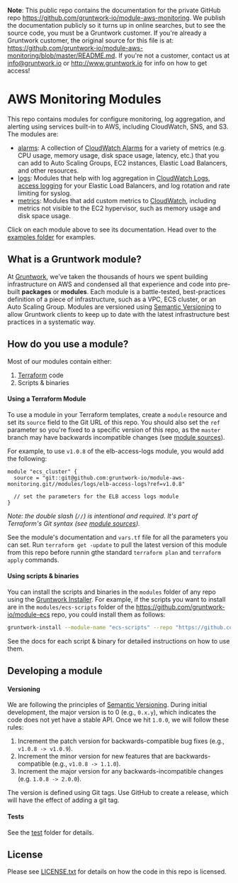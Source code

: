 **Note**: This public repo contains the documentation for the private GitHub repo <https://github.com/gruntwork-io/module-aws-monitoring>.
We publish the documentation publicly so it turns up in online searches, but to see the source code, you must be a Gruntwork customer.
If you're already a Gruntwork customer, the original source for this file is at: <https://github.com/gruntwork-io/module-aws-monitoring/blob/master/README.md>.
If you're not a customer, contact us at <info@gruntwork.io> or <http://www.gruntwork.io> for info on how to get access!

# AWS Monitoring Modules

This repo contains modules for configure monitoring, log aggregation, and alerting using services built-in to AWS,
including CloudWatch, SNS, and S3. The modules are:

* [alarms](/modules/alarms): A collection of [CloudWatch
  Alarms](http://docs.aws.amazon.com/AmazonCloudWatch/latest/DeveloperGuide/AlarmThatSendsEmail.html) for a variety of
  metrics (e.g. CPU usage, memory usage, disk space usage, latency, etc.) that you can add to Auto Scaling Groups, EC2
  instances, Elastic Load Balancers, and other resources.
* [logs](/modules/logs): Modules that help with log aggregation in
  [CloudWatch Logs](http://docs.aws.amazon.com/AmazonCloudWatch/latest/DeveloperGuide/WhatIsCloudWatchLogs.html),
  [access logging](http://docs.aws.amazon.com/ElasticLoadBalancing/latest/DeveloperGuide/access-log-collection.html)
  for your Elastic Load Balancers, and log rotation and rate limiting for syslog.
* [metrics](/modules/metrics): Modules that add custom metrics to
  [CloudWatch](https://aws.amazon.com/cloudwatch/), including metrics not visible to the EC2 hypervisor, such as
  memory usage and disk space usage.

Click on each module above to see its documentation. Head over to the [examples folder](/examples) for examples.

## What is a Gruntwork module?

At [Gruntwork](http://www.gruntwork.io), we've taken the thousands of hours we spent building infrastructure on AWS and
condensed all that experience and code into pre-built **packages** or **modules**. Each module is a battle-tested,
best-practices definition of a piece of infrastructure, such as a VPC, ECS cluster, or an Auto Scaling Group. Modules
are versioned using [Semantic Versioning](http://semver.org/) to allow Gruntwork clients to keep up to date with the
latest infrastructure best practices in a systematic way.

## How do you use a module?

Most of our modules contain either:

1. [Terraform](https://www.terraform.io/) code
1. Scripts & binaries

#### Using a Terraform Module

To use a module in your Terraform templates, create a `module` resource and set its `source` field to the Git URL of
this repo. You should also set the `ref` parameter so you're fixed to a specific version of this repo, as the `master`
branch may have backwards incompatible changes (see [module
sources](https://www.terraform.io/docs/modules/sources.html)).

For example, to use `v1.0.8` of the elb-access-logs module, you would add the following:

```hcl
module "ecs_cluster" {
  source = "git::git@github.com:gruntwork-io/module-aws-monitoring.git//modules/logs/elb-access-logs?ref=v1.0.8"

  // set the parameters for the ELB access logs module
}
```

*Note: the double slash (`//`) is intentional and required. It's part of Terraform's Git syntax (see [module
sources](https://www.terraform.io/docs/modules/sources.html)).*

See the module's documentation and `vars.tf` file for all the parameters you can set. Run `terraform get -update` to
pull the latest version of this module from this repo before runnin gthe standard  `terraform plan` and
`terraform apply` commands.

#### Using scripts & binaries

You can install the scripts and binaries in the `modules` folder of any repo using the [Gruntwork
Installer](https://github.com/gruntwork-io/gruntwork-installer). For example, if the scripts you want to install are
in the `modules/ecs-scripts` folder of the https://github.com/gruntwork-io/module-ecs repo, you could install them
as follows:

```bash
gruntwork-install --module-name "ecs-scripts" --repo "https://github.com/gruntwork-io/module-ecs" --tag "0.0.1"
```

See the docs for each script & binary for detailed instructions on how to use them.

## Developing a module

#### Versioning

We are following the principles of [Semantic Versioning](http://semver.org/). During initial development, the major
version is to 0 (e.g., `0.x.y`), which indicates the code does not yet have a stable API. Once we hit `1.0.0`, we will
follow these rules:

1. Increment the patch version for backwards-compatible bug fixes (e.g., `v1.0.8 -> v1.0.9`).
2. Increment the minor version for new features that are backwards-compatible (e.g., `v1.0.8 -> 1.1.0`).
3. Increment the major version for any backwards-incompatible changes (e.g. `1.0.8 -> 2.0.0`).

The version is defined using Git tags.  Use GitHub to create a release, which will have the effect of adding a git tag.

#### Tests

See the [test](/test) folder for details.

## License

Please see [LICENSE.txt](/LICENSE.txt) for details on how the code in this repo is licensed.
